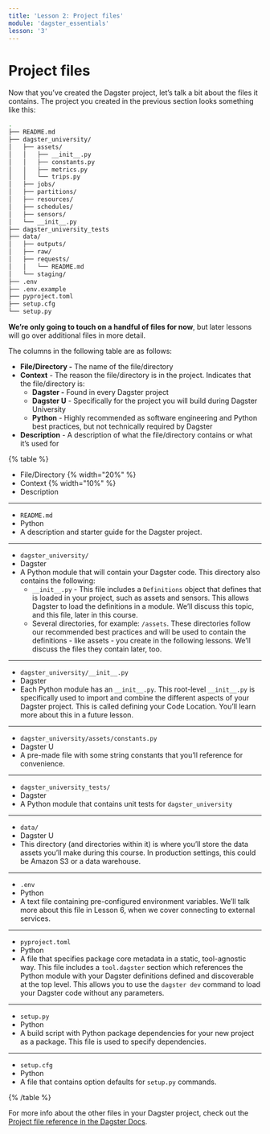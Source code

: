 ```yaml
---
title: 'Lesson 2: Project files'
module: 'dagster_essentials'
lesson: '3'
---
```


# Project files

Now that you’ve created the Dagster project, let’s talk a bit about the files it contains. The project you created in the previous section looks something like this:

```bash
.
├── README.md
├── dagster_university/
│   ├── assets/
│   │   ├── __init__.py
│   │   ├── constants.py
│   │   ├── metrics.py
│   │   └── trips.py
│   ├── jobs/
│   ├── partitions/
│   ├── resources/
│   ├── schedules/
│   ├── sensors/
│   └── __init__.py
├── dagster_university_tests
├── data/
│   ├── outputs/
│   ├── raw/
│   ├── requests/
│   │   └── README.md
│   └── staging/
├── .env
├── .env.example
├── pyproject.toml
├── setup.cfg
└── setup.py
```

**We’re only going to touch on a handful of files for now**, but later lessons will go over additional files in more detail.

The columns in the following table are as follows:

- **File/Directory -** The name of the file/directory
- **Context** - The reason the file/directory is in the project. Indicates that the file/directory is:
  - **Dagster -** Found in every Dagster project
  - **Dagster U** - Specifically for the project you will build during Dagster University
  - **Python** - Highly recommended as software engineering and Python best practices, but not technically required by Dagster
- **Description** - A description of what the file/directory contains or what it’s used for

{% table %}

- File/Directory {% width="20%" %}
- Context {% width="10%" %}
- Description

---

- `README.md`
- Python
- A description and starter guide for the Dagster project.

---

- `dagster_university/`
- Dagster
- A Python module that will contain your Dagster code. This directory also contains the following:
  - `__init__.py` - This file includes a `Definitions` object that defines that is loaded in your project, such as assets and sensors. This allows Dagster to load the definitions in a module. We’ll discuss this topic, and this file, later in this course.
  - Several directories, for example: `/assets`. These directories follow our recommended best practices and will be used to contain the definitions - like assets - you create in the following lessons. We’ll discuss the files they contain later, too.

---

- `dagster_university/__init__.py`
- Dagster
- Each Python module has an `__init__.py`. This root-level `__init__.py` is specifically used to import and combine the different aspects of your Dagster project. This is called defining your Code Location. You’ll learn more about this in a future lesson.

---

- `dagster_university/assets/constants.py`
- Dagster U
- A pre-made file with some string constants that you’ll reference for convenience.

---

- `dagster_university_tests/`
- Dagster
- A Python module that contains unit tests for `dagster_university`

---

- `data/`
- Dagster U
- This directory (and directories within it) is where you’ll store the data assets you’ll make during this course. In production settings, this could be Amazon S3 or a data warehouse.

---

- `.env`
- Python
- A text file containing pre-configured environment variables. We’ll talk more about this file in Lesson 6, when we cover connecting to external services.

---

- `pyproject.toml`
- Python
- A file that specifies package core metadata in a static, tool-agnostic way. This file includes a `tool.dagster` section which references the Python module with your Dagster definitions defined and discoverable at the top level. This allows you to use the `dagster dev` command to load your Dagster code without any parameters.

---

- `setup.py`
- Python
- A build script with Python package dependencies for your new project as a package. This file is used to specify dependencies.

---

- `setup.cfg`
- Python
- A file that contains option defaults for `setup.py` commands.

{% /table %}

For more info about the other files in your Dagster project, check out the [Project file reference in the Dagster Docs](https://docs.dagster.io/getting-started/project-file-reference).
